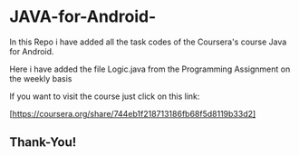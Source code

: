 # JAVA-for-Android-
In this Repo i have added all the task codes of the Coursera's course Java for Android.

Here i have added the file Logic.java from the Programming Assignment on the weekly basis

If you want to visit the course just click on this link:

[https://coursera.org/share/744eb1f218713186fb68f5d8119b33d2]

## Thank-You!
